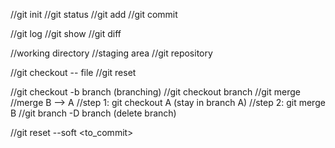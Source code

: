 //git init
//git status
//git add
//git commit

//git log
//git show
//git diff

//working directory
//staging area
//git repository

//git checkout -- file
//git reset

//git checkout -b branch (branching)
//git checkout branch
//git merge
	//merge B --> A
	//step 1: git checkout A (stay in branch A)
	//step 2: git merge B 
//git branch -D branch (delete branch)

//git reset --soft <to_commit>

